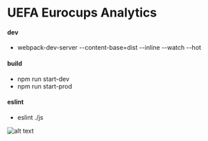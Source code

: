 # UEFA Eurocups Analytics

#### dev
* webpack-dev-server --content-base=dist --inline --watch --hot

#### build
* npm run start-dev
* npm run start-prod

#### eslint
* eslint ./js

![alt text](https://raw.githubusercontent.com/kirillstepkin/euro16/master/assets/0781b7d6c2.png)